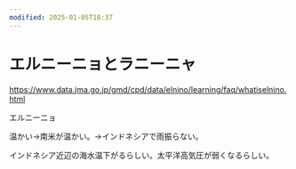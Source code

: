 ```yaml
---
modified: 2025-01-05T18:37
---
```

# エルニーニョとラニーニャ

https://www.data.jma.go.jp/gmd/cpd/data/elnino/learning/faq/whatiselnino.html

エルニーニョ

温かい→南米が温かい。→インドネシアで雨振らない。

インドネシア近辺の海水温下がるらしい。太平洋高気圧が弱くなるらしい。